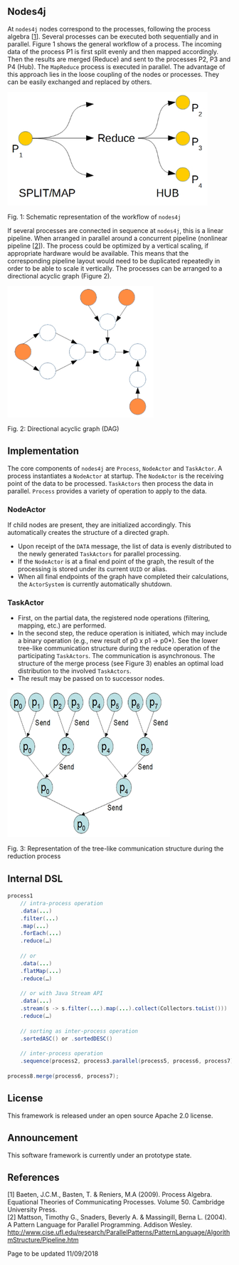 ## Nodes4j ##

At `nodes4j` nodes correspond to the processes, following the process algebra [[1](#1)]. Several processes can be executed both sequentially and in parallel. Figure 1 shows the general workflow of a process. The incoming data of the process P1 is first split evenly and then mapped accordingly. Then the results are merged (Reduce) and sent to the processes P2, P3 and P4 (Hub). The `MapReduce` process is executed in parallel. The advantage of this approach lies in the loose coupling of the nodes or processes. They can be easily exchanged and replaced by others.

<img src="doc/images/workflow.jpg" alt="Schematic representation of the workflow of nodes4j" width="450" height="255"/>

Fig. 1: Schematic representation of the workflow of `nodes4j`

If several processes are connected in sequence at `nodes4j`, this is a linear pipeline. When arranged in parallel around a concurrent pipeline (nonlinear pipeline [[2](#2)]). The process could be optimized by a vertical scaling, if appropriate hardware would be available. This means that the corresponding pipeline layout would need to be duplicated repeatedly in order to be able to scale it vertically. The processes can be arranged to a directional acyclic graph (Figure 2).

<img src="doc/images/dag.jpg" alt="Directional acyclic graph (DAG)" width="329" height="295"/>

Fig. 2: Directional acyclic graph (DAG)

## Implementation ##

The core components of `nodes4j` are `Process`, `NodeActor` and `TaskActor`. A process instantiates a `NodeActor` at startup. The `NodeActor` is the receiving point of the data to be processed. `TaskActors` then process the data in parallel. `Process` provides a variety of operation to apply to the data.

### NodeActor ###

If child nodes are present, they are initialized accordingly. This automatically creates the structure of a directed graph. 
- Upon receipt of the `DATA` message, the list of data is evenly distributed to the newly generated `TaskActors` for parallel processing. 
- If the `NodeActor` is at a final end point of the graph, the result of the processing is stored under its current `UUID` or alias. 
- When all final endpoints of the graph have completed their calculations, the `ActorSystem` is currently automatically shutdown.

### TaskActor ###

- First, on the partial data, the registered node operations (filtering, mapping, etc.) are performed.
- In the second step, the reduce operation is initiated, which may include a binary operation (e.g., new result of p0 x p1 -> p0*). See the lower tree-like communication structure during the reduce operation of the participating `TaskActors`. The communication is asynchronous. The structure of the merge process (see Figure 3) enables an optimal load distribution to the involved `TaskActors`.
- The result may be passed on to successor nodes.

<img src="doc/images/tree.jpg" alt="Representation of the tree-like communication structure during the reduction process." width="366" height="334"/>

Fig. 3: Representation of the tree-like communication structure during the reduction process

## Internal DSL ##

```java
process1
    // intra-process operation
    .data(...)
    .filter(...)
    .map(...)
    .forEach(...)
    .reduce(…)
    
    // or
    .data(...)
    .flatMap(...)
    .reduce(…)
    
    // or with Java Stream API
    .data(...)
    .stream(s -> s.filter(...).map(...).collect(Collectors.toList()))
    .reduce(…)
    
    // sorting as inter-process operation
    .sortedASC() or .sortedDESC()

    // inter-process operation
    .sequence(process2, process3.parallel(process5, process6, process7));
        
process8.merge(process6, process7);
```

## License ##
This framework is released under an open source Apache 2.0 license.

## Announcement ##
This software framework is currently under an prototype state.

## References ##
[1]<a name="1"/> Baeten, J.C.M., Basten, T. & Reniers, M.A (2009). Process Algebra. Equational Theories of Communicating Processes. Volume 50. Cambridge University Press.  
[2]<a name="2"/> Mattson, Timothy G., Snaders, Beverly A. & Massingill, Berna L. (2004). A Pattern Language for Parallel Programming. Addison Wesley. http://www.cise.ufl.edu/research/ParallelPatterns/PatternLanguage/AlgorithmStructure/Pipeline.htm  

Page to be updated 11/09/2018